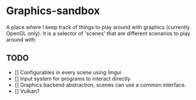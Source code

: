 # Graphics-sandbox
A place where I keep track of things to play around with graphics (currently OpenGL only). 
It is a selector of 'scenes' that are different scenarios to play around with.

## TODO
- [] Configurables in every scene using Imgui
- [] Input system for programs to interact directly
- [] Graphics backend abstraction, scenes can use a common interface.
- [] Vulkan?

